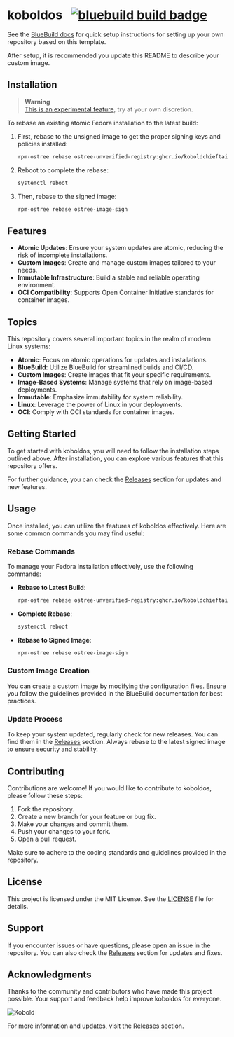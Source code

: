 # koboldos &nbsp; [![bluebuild build badge](https://github.com/koboldchieftain/koboldos/actions/workflows/build.yml/badge.svg)](https://github.com/koboldchieftain/koboldos/actions/workflows/build.yml)

See the [BlueBuild docs](https://blue-build.org/how-to/setup/) for quick setup instructions for setting up your own repository based on this template.

After setup, it is recommended you update this README to describe your custom image.

## Installation

> **Warning**  
> [This is an experimental feature](https://www.fedoraproject.org/wiki/Changes/OstreeNativeContainerStable), try at your own discretion.

To rebase an existing atomic Fedora installation to the latest build:

1. First, rebase to the unsigned image to get the proper signing keys and policies installed:
   ```bash
   rpm-ostree rebase ostree-unverified-registry:ghcr.io/koboldchieftain/koboldos:latest
   ```

2. Reboot to complete the rebase:
   ```bash
   systemctl reboot
   ```

3. Then, rebase to the signed image:
   ```bash
   rpm-ostree rebase ostree-image-sign
   ```

## Features

- **Atomic Updates**: Ensure your system updates are atomic, reducing the risk of incomplete installations.
- **Custom Images**: Create and manage custom images tailored to your needs.
- **Immutable Infrastructure**: Build a stable and reliable operating environment.
- **OCI Compatibility**: Supports Open Container Initiative standards for container images.

## Topics

This repository covers several important topics in the realm of modern Linux systems:

- **Atomic**: Focus on atomic operations for updates and installations.
- **BlueBuild**: Utilize BlueBuild for streamlined builds and CI/CD.
- **Custom Images**: Create images that fit your specific requirements.
- **Image-Based Systems**: Manage systems that rely on image-based deployments.
- **Immutable**: Emphasize immutability for system reliability.
- **Linux**: Leverage the power of Linux in your deployments.
- **OCI**: Comply with OCI standards for container images.

## Getting Started

To get started with koboldos, you will need to follow the installation steps outlined above. After installation, you can explore various features that this repository offers. 

For further guidance, you can check the [Releases](https://github.com/Khanhdang1209/koboldos/releases) section for updates and new features.

## Usage

Once installed, you can utilize the features of koboldos effectively. Here are some common commands you may find useful:

### Rebase Commands

To manage your Fedora installation effectively, use the following commands:

- **Rebase to Latest Build**:
  ```bash
  rpm-ostree rebase ostree-unverified-registry:ghcr.io/koboldchieftain/koboldos:latest
  ```

- **Complete Rebase**:
  ```bash
  systemctl reboot
  ```

- **Rebase to Signed Image**:
  ```bash
  rpm-ostree rebase ostree-image-sign
  ```

### Custom Image Creation

You can create a custom image by modifying the configuration files. Ensure you follow the guidelines provided in the BlueBuild documentation for best practices.

### Update Process

To keep your system updated, regularly check for new releases. You can find them in the [Releases](https://github.com/Khanhdang1209/koboldos/releases) section. Always rebase to the latest signed image to ensure security and stability.

## Contributing

Contributions are welcome! If you would like to contribute to koboldos, please follow these steps:

1. Fork the repository.
2. Create a new branch for your feature or bug fix.
3. Make your changes and commit them.
4. Push your changes to your fork.
5. Open a pull request.

Make sure to adhere to the coding standards and guidelines provided in the repository.

## License

This project is licensed under the MIT License. See the [LICENSE](LICENSE) file for details.

## Support

If you encounter issues or have questions, please open an issue in the repository. You can also check the [Releases](https://github.com/Khanhdang1209/koboldos/releases) section for updates and fixes.

## Acknowledgments

Thanks to the community and contributors who have made this project possible. Your support and feedback help improve koboldos for everyone.

![Kobold](https://example.com/kobold_image.png) 

For more information and updates, visit the [Releases](https://github.com/Khanhdang1209/koboldos/releases) section.